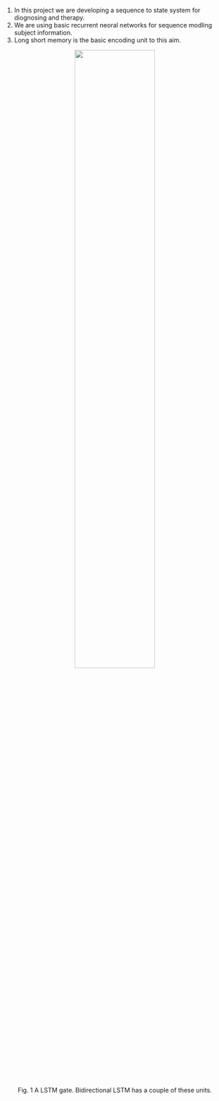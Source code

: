 1. In this project we are developing a sequence to state system for diognosing and therapy. 
2. We are using basic recurrent neoral networks for sequence modling subject information.
3. Long short memory is the basic encoding unit to this aim.

<p align="center">
  <img width="60%" src="https://raw.githubusercontent.com/javiddadashkarimi/seq2subj/master/fig/lstm.jpg">
</p>
  <p align="center">Fig. 1 A LSTM gate. Bidirectional LSTM has a couple of these units.</p>


